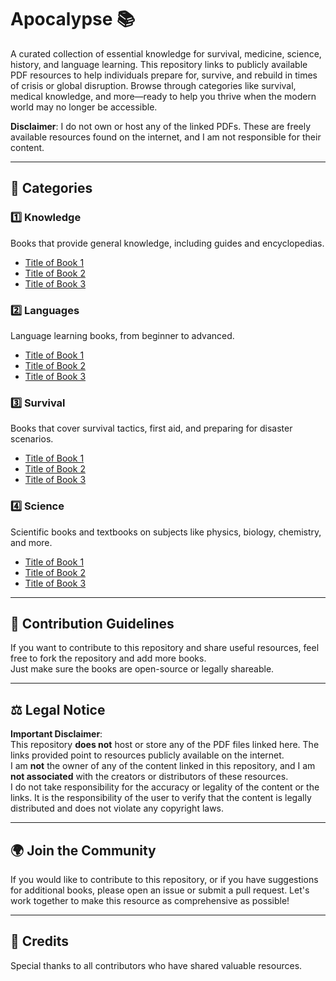 # Apocalypse 📚

A curated collection of essential knowledge for survival, medicine, science, history, and language learning. This repository links to publicly available PDF resources to help individuals prepare for, survive, and rebuild in times of crisis or global disruption. Browse through categories like survival, medical knowledge, and more—ready to help you thrive when the modern world may no longer be accessible.

**Disclaimer**: I do not own or host any of the linked PDFs. These are freely available resources found on the internet, and I am not responsible for their content.

---

## 📖 Categories

### 1️⃣ Knowledge  
Books that provide general knowledge, including guides and encyclopedias.  
- [Title of Book 1](#)  
- [Title of Book 2](#)  
- [Title of Book 3](#)

### 2️⃣ Languages  
Language learning books, from beginner to advanced.  
- [Title of Book 1](#)  
- [Title of Book 2](#)  
- [Title of Book 3](#)

### 3️⃣ Survival  
Books that cover survival tactics, first aid, and preparing for disaster scenarios.  
- [Title of Book 1](#)  
- [Title of Book 2](#)  
- [Title of Book 3](#)

### 4️⃣ Science  
Scientific books and textbooks on subjects like physics, biology, chemistry, and more.  
- [Title of Book 1](#)  
- [Title of Book 2](#)  
- [Title of Book 3](#)

---

## 📜 Contribution Guidelines  

If you want to contribute to this repository and share useful resources, feel free to fork the repository and add more books.  
Just make sure the books are open-source or legally shareable.  

---

## ⚖️ Legal Notice  

**Important Disclaimer**:  
This repository **does not** host or store any of the PDF files linked here. The links provided point to resources publicly available on the internet.  
I am **not** the owner of any of the content linked in this repository, and I am **not associated** with the creators or distributors of these resources.  
I do not take responsibility for the accuracy or legality of the content or the links. It is the responsibility of the user to verify that the content is legally distributed and does not violate any copyright laws.

---

## 🌍 Join the Community  

If you would like to contribute to this repository, or if you have suggestions for additional books, please open an issue or submit a pull request. Let's work together to make this resource as comprehensive as possible!  

---

## 📜 Credits  

Special thanks to all contributors who have shared valuable resources.
